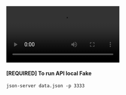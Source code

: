<video width="300" autoplay loop controls>
  <source src="./preview_app.mp4">
</video>

#### [REQUIRED] To run API local Fake

```
json-server data.json -p 3333
```
